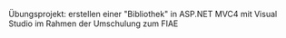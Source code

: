 Übungsprojekt: 
erstellen einer "Bibliothek" in ASP.NET MVC4 mit Visual Studio 
im Rahmen der Umschulung zum FIAE
